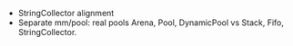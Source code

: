  - StringCollector alignment
 - Separate mm/pool: real pools Arena, Pool, DynamicPool vs Stack, Fifo, StringCollector.


